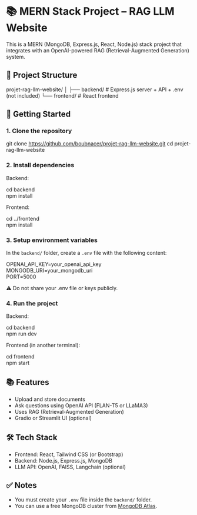 # 📚 MERN Stack Project – RAG LLM Website

This is a MERN (MongoDB, Express.js, React, Node.js) stack project that integrates with an OpenAI-powered RAG (Retrieval-Augmented Generation) system.

## 📁 Project Structure

projet-rag-llm-website/
│
├── backend/          # Express.js server + API + .env (not included)
└── frontend/         # React frontend

## 🚀 Getting Started

### 1. Clone the repository

git clone https://github.com/boubnacer/projet-rag-llm-website.git
cd projet-rag-llm-website

### 2. Install dependencies

Backend:

cd backend  
npm install

Frontend:

cd ../frontend  
npm install

### 3. Setup environment variables

In the `backend/` folder, create a `.env` file with the following content:

OPENAI_API_KEY=your_openai_api_key  
MONGODB_URI=your_mongodb_uri  
PORT=5000

⚠️ Do not share your .env file or keys publicly.

### 4. Run the project

Backend:

cd backend  
npm run dev

Frontend (in another terminal):

cd frontend  
npm start

## 📚 Features

- Upload and store documents  
- Ask questions using OpenAI API (FLAN-T5 or LLaMA3)  
- Uses RAG (Retrieval-Augmented Generation)  
- Gradio or Streamlit UI (optional)

## 🛠️ Tech Stack

- Frontend: React, Tailwind CSS (or Bootstrap)  
- Backend: Node.js, Express.js, MongoDB  
- LLM API: OpenAI, FAISS, Langchain (optional)

## ✅ Notes

- You must create your `.env` file inside the `backend/` folder.  
- You can use a free MongoDB cluster from [MongoDB Atlas](https://www.mongodb.com/cloud/atlas).  


